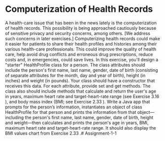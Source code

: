# Computerization of Health Records
A health-care issue that has been in the news lately is the computerization of health records. This possibility is being approached cautiously because of sensitive privacy and security concerns, among others. [We address such concerns in later exercises.] Computerizing health records could make it easier for patients to share their health profiles and histories among their various health-care professionals. This could improve the quality of health care, help avoid drug conflicts and erroneous drug prescriptions, reduce costs and, in emergencies, could save lives. In this exercise, you'll design a "starter" HealthProfile class for a person. The class attributes should include the person's first name, last name, gender, date of birth (consisting of separate attributes for the month, day and year of birth), height (in inches) and weight (in pounds). Your class should have a constructor that receives this data. For each attribute, provide set and get methods. The class also should include methods that calculate and return the user's age in years, maximum heart rate and target-heart-rate range (see Exercise 3.16 ), and body mass index (BMI; see Exercise 2.33 ). Write a Java app that prompts for the person’s information, instantiates an object of class HealthProfile for that person and prints the information from that object—including the person's first name, last name, gender, date of birth, height and weight—then calculates and prints the person's age in years, BMI, maximum heart rate and target-heart-rate range. It should also display the BMI values chart from Exercise 2.33 .# Assignment-1-1
